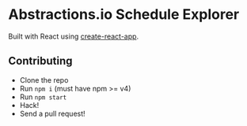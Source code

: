 Abstractions.io Schedule Explorer
=================================

Built with React using [create-react-app](https://github.com/facebookincubator/create-react-app).


Contributing
------------

* Clone the repo
* Run `npm i` (must have npm >= v4)
* Run `npm start`
* Hack!
* Send a pull request!
